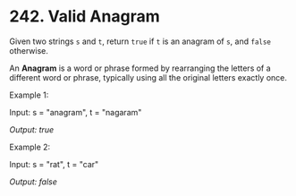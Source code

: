 # 242. Valid Anagram

Given two strings `s` and `t`, return `true` if `t` is an anagram of `s`, and `false` otherwise.

An **Anagram** is a word or phrase formed by rearranging the letters of a different word or phrase, typically using all the original letters exactly once.



Example 1:

Input: s = "anagram", t = "nagaram"

*Output: true*

Example 2:

Input: s = "rat", t = "car"

*Output: false*
